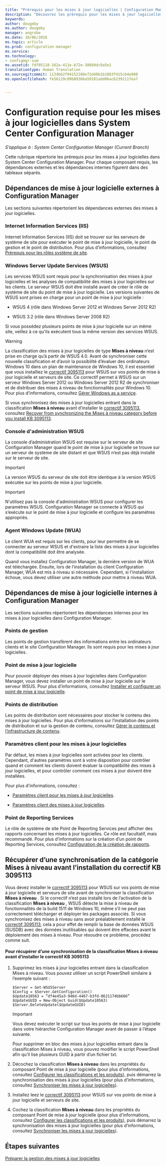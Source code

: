 ```yaml
---
title: "Prérequis pour les mises à jour logicielles | Configuration Manager"
description: "Découvrez les prérequis pour les mises à jour logicielles dans System Center Configuration Manager."
keywords: 
author: dougeby
ms.author: dougeby
manager: angrobe
ms.date: 10/06/2016
ms.topic: article
ms.prod: configuration-manager
ms.service: 
ms.technology:
- configmgr-sum
ms.assetid: fdf05118-162a-411e-b72e-386b9dc9a5e1
translationtype: Human Translation
ms.sourcegitcommit: 1134bb2f04152288e72d40b1b1083f415cb4e900
ms.openlocfilehash: fe56129c09b8936ba59181add86acb239111fea7


---
```


# <a name="prerequisites-for-software-updates-in-system-center-configuration-manager"></a>Configuration requise pour les mises à jour logicielles dans System Center Configuration Manager

*S’applique à : System Center Configuration Manager (Current Branch)*

Cette rubrique répertorie les prérequis pour les mises à jour logicielles dans System Center Configuration Manager. Pour chaque composant requis, les dépendances externes et les dépendances internes figurent dans des tableaux séparés.  

## <a name="software-update-dependencies-external-to-configuration-manager"></a>Dépendances de mise à jour logicielle externes à Configuration Manager  
 Les sections suivantes répertorient les dépendances externes des mises à jour logicielles.  

### <a name="internet-information-services-iis"></a>Internet Information Services (IIS)  
 Internet Information Services (IIS) doit se trouver sur les serveurs de système de site pour exécuter le point de mise à jour logicielle, le point de gestion et le point de distribution. Pour plus d’informations, consultez [Prérequis pour les rôles système de site](../../core/plan-design/configs/site-and-site-system-prerequisites.md).  

### <a name="windows-server-update-services-wsus"></a>Windows Server Update Services (WSUS)  
 Les services WSUS sont requis pour la synchronisation des mises à jour logicielles et les analyses de compatibilité des mises à jour logicielles sur les clients. Le serveur WSUS doit être installé avant de créer le rôle de système de site du point de mise à jour logicielle. Les versions suivantes de WSUS sont prises en charge pour un point de mise à jour logicielle :  

-   WSUS 4 (rôle dans Windows Server 2012 et Windows Server 2012 R2)  

-   WSUS 3.2 (rôle dans Windows Server 2008 R2)  

 Si vous possédez plusieurs points de mise à jour logicielle sur un même site, veillez à ce qu'ils exécutent tous la même version des services WSUS.  

> [!WARNING]  
>  La classification des mises à jour logicielles de type **Mises à niveau** n’est prise en charge qu’à partir de WSUS 4.0. Avant de synchroniser cette nouvelle classification et d’avoir la possibilité d’évaluer des ordinateurs Windows 10 dans un plan de maintenance de Windows 10, il est essentiel que vous installiez le [correctif 3095113](https://support.microsoft.com/kb/3095113) pour WSUS sur vos points de mise à jour logicielle et serveurs de site. Ce correctif permet à WSUS sur un serveur Windows Server 2012 ou Windows Server 2012 R2 de synchroniser et de distribuer des mises à niveau de fonctionnalités pour Windows 10. Pour plus d’informations, consultez [Gérer Windows as a service](../../osd/deploy-use/manage-windows-as-a-service.md).  
>   
>  Si vous synchronisez des mises à jour logicielles entrant dans la classification **Mises à niveau** avant d’installer le [correctif 3095113](https://support.microsoft.com/kb/3095113), consultez [Recover from synchronizing the Mises à niveau category before you install KB 3095113](#BKMK_RecoverUpgrades).  

### <a name="wsus-administration-console"></a>Console d'administration WSUS  
 La console d’administration WSUS est requise sur le serveur de site Configuration Manager quand le point de mise à jour logicielle se trouve sur un serveur de système de site distant et que WSUS n’est pas déjà installé sur le serveur de site.  

> [!IMPORTANT]  
>  La version WSUS du serveur de site doit être identique à la version WSUS exécutée sur les points de mise à jour logicielle.  

> [!IMPORTANT]  
>  N'utilisez pas la console d'administration WSUS pour configurer les paramètres WSUS. Configuration Manager se connecte à WSUS qui s’exécute sur le point de mise à jour logicielle et configure les paramètres appropriés.  

### <a name="windows-update-agent-wua"></a>Agent Windows Update (WUA)  
 Le client WUA est requis sur les clients, pour leur permettre de se connecter au serveur WSUS et d'extraire la liste des mises à jour logicielles dont la compatibilité doit être analysée.  

 Quand vous installez Configuration Manager, la dernière version de WUA est téléchargée. Ensuite, lors de l’installation du client Configuration Manager, WUA est mis à niveau si nécessaire. Cependant, si l'installation échoue, vous devez utiliser une autre méthode pour mettre à niveau WUA.  

## <a name="software-update-dependencies-internal-to-configuration-manager"></a>Dépendances de mise à jour logicielle internes à Configuration Manager  
 Les sections suivantes répertorient les dépendances internes pour les mises à jour logicielles dans Configuration Manager.  

### <a name="management-points"></a>Points de gestion  
 Les points de gestion transfèrent des informations entre les ordinateurs clients et le site Configuration Manager. Ils sont requis pour les mises à jour logicielles.  

### <a name="software-update-point"></a>Point de mise à jour logicielle  
 Pour pouvoir déployer des mises à jour logicielles dans Configuration Manager, vous devez installer un point de mise à jour logicielle sur le serveur WSUS. Pour plus d’informations, consultez [Installer et configurer un point de mise à jour logicielle](../get-started/install-a-software-update-point.md).

### <a name="distribution-points"></a>Points de distribution  
 Les points de distribution sont nécessaires pour stocker le contenu des mises à jour logicielles. Pour plus d’informations sur l’installation des points de distribution et sur la gestion de contenu, consultez [Gérer le contenu et l’infrastructure de contenu](../../core/servers/deploy/configure/manage-content-and-content-infrastructure.md).  

### <a name="client-settings-for-software-updates"></a>Paramètres client pour les mises à jour logicielles  
 Par défaut, les mises à jour logicielles sont activées pour les clients. Cependant, d'autres paramètres sont à votre disposition pour contrôler quand et comment les clients doivent évaluer la compatibilité des mises à jour logicielles, et pour contrôler comment ces mises à jour doivent être installées.  

 Pour plus d'informations, consultez :  

-   [Paramètres client pour les mises à jour logicielles](../get-started/manage-settings-for-software-updates.md#a-namebkmkclientsettingsa-client-settings-for-software-updates).  

-   [Paramètres client des mises à jour logicielles](../../core/clients/deploy/about-client-settings.md#a-namebkmksoftwareupdatesdevicesettinga-software-updates).  

### <a name="reporting-services-point"></a>Point de Reporting Services  
 Le rôle de système de site Point de Reporting Services peut afficher des rapports concernant les mises à jour logicielles. Ce rôle est facultatif, mais recommandé. Pour plus d’informations sur la création d’un point de Reporting Services, consultez [Configuration de la création de rapports](../../core/servers/manage/configuring-reporting.md).  

##  <a name="a-namebkmkrecoverupgradesa-recover-from-synchronizing-the-upgrades-category-before-you-install-kb-3095113"></a><a name="BKMK_RecoverUpgrades"></a> Récupérer d’une synchronisation de la catégorie Mises à niveau avant l’installation du correctif KB 3095113  
 Vous devez installer le [correctif 3095113](https://support.microsoft.com/kb/3095113) pour WSUS sur vos points de mise à jour logicielle et serveurs de site avant de synchroniser la classification **Mises à niveau** . Si le correctif n’est pas installé lors de l’activation de la classification **Mises à niveau** , WSUS détecte la mise à niveau de fonctionnalités de la build 1511 de Windows 10, même s’il ne peut pas correctement télécharger et déployer les packages associés. Si vous synchronisez des mises à niveau sans avoir préalablement installé le [correctif 3095113](https://support.microsoft.com/kb/3095113), cela a pour effet de remplir la base de données WSUS (SUSDB) avec des données inutilisables qui doivent être effacées avant le déploiement des mises à niveau.  Pour résoudre ce problème, procédez comme suit.  

#### <a name="to-recover-from-synchronizing-the-upgrades-classification-before-you-install-kb-3095113"></a>Pour récupérer d’une synchronisation de la classification Mises à niveau avant d’installer le correctif KB 3095113  

1.  Supprimez les mises à jour logicielles entrant dans la classification Mises à niveau. Vous pouvez utiliser un script PowerShell similaire à l’exemple suivant :  

    ```  
    $Server = Get-WSUSServer  
    $Config = $Server.GetConfiguration()  
    $Update10563 = “df4e45a3-946d-4467-b3fd-8621174bb666”  
    $UpdateGUID = New-Object Guid($Update10563)  
    $Server.DeleteUpdate($UpdateGUID)  
    ```  

    > [!IMPORTANT]  
    >  Vous devez exécuter le script sur tous les points de mise à jour logicielle dans votre hiérarchie Configuration Manager avant de passer à l’étape suivante.  

     Pour supprimer en bloc des mises à jour logicielles entrant dans la classification Mises à niveau, vous pouvez modifier le script PowerShell afin qu’il lise plusieurs GUID à partir d’un fichier txt.  

2.  Décochez la classification **Mises à niveau** dans les propriétés du composant Point de mise à jour logicielle (pour plus d’informations, consultez [Configurer les classifications et les produits](../get-started/configure-classifications-and-products.md)), puis démarrez la synchronisation des mises à jour logicielles (pour plus d’informations, consultez [Synchroniser les mises à jour logicielles](../get-started/synchronize-software-updates.md)).  

3.  Installez leez le [correctif 3095113](https://support.microsoft.com/kb/3095113) pour WSUS sur vos points de mise à jour logicielle et serveurs de site.  

4.  Cochez la classification **Mises à niveau** dans les propriétés du composant Point de mise à jour logicielle (pour plus d’informations, consultez [Configurer les classifications et les produits](../get-started/configure-classifications-and-products.md)), puis démarrez la synchronisation des mises à jour logicielles (pour plus d’informations, consultez [Synchroniser les mises à jour logicielles](../get-started/synchronize-software-updates.md)).  

## <a name="next-steps"></a>Étapes suivantes
[Préparer la gestion des mises à jour logicielles](../get-started/prepare-for-software-updates-management.md)



<!--HONumber=Nov16_HO1-->


